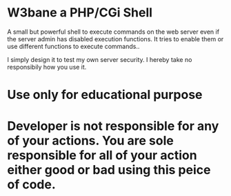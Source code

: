 # W3bane a PHP/CGi Shell
A small but powerful shell to execute commands on the web server even if the server admin has disabled execution functions. It tries to enable them or use different functions to execute commands..

I simply design it to test my own server security. I hereby take no responsibily how you use it. 


# Use only for educational purpose

# Developer is not responsible for any of your actions. You are sole responsible for all of your action either good or bad using this peice of code.
